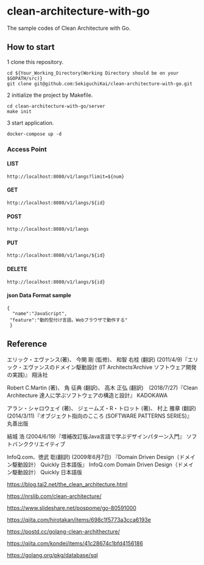 # clean-architecture-with-go

The sample codes of Clean Architecture with Go.

## How to start
1 clone this repository.

```
cd ${Your_Working_Directory(Working Directory should be on your $GOPATH/src)}
git clone git@github.com:SekiguchiKai/clean-architecture-with-go.git
```

2 initialize the project by Makefile.

```
cd clean-architecture-with-go/server
make init
```

3 start application.

```
docker-compose up -d
```

### Access Point

#### LIST
```
http://localhost:8080/v1/langs?limit=${num}
```

#### GET
```
http://localhost:8080/v1/langs/${id}
```

#### POST
```
http://localhost:8080/v1/langs
```

#### PUT
```
http://localhost:8080/v1/langs/${id}
```

#### DELETE
```
http://localhost:8080/v1/langs/${id}
```

#### json Data Format sample

```
{
  "name":"JavaScript",
 "feature":"動的型付け言語。Webブラウザで動作する"
 }
```

## Reference

エリック・エヴァンス(著)、 今関 剛 (監修)、 和智 右桂 (翻訳) (2011/4/9)『エリック・エヴァンスのドメイン駆動設計 (IT Architects’Archive ソフトウェア開発の実践)』 翔泳社

Robert C.Martin (著)、 角 征典 (翻訳)、 高木 正弘 (翻訳)　(2018/7/27)『Clean Architecture 達人に学ぶソフトウェアの構造と設計』 KADOKAWA

アラン・シャロウェイ (著)、 ジェームズ・R・トロット (著)、 村上 雅章 (翻訳) (2014/3/11)『オブジェクト指向のこころ (SOFTWARE PATTERNS SERIES)』 丸善出版

結城 浩 (2004/6/19)『増補改訂版Java言語で学ぶデザインパターン入門』 ソフトバンククリエイティブ

InfoQ.com、徳武 聡(翻訳) (2009年6月7日) 『Domain Driven Design（ドメイン駆動設計） Quickly 日本語版』 InfoQ.com Domain Driven Design（ドメイン駆動設計） Quickly 日本語版

https://blog.tai2.net/the_clean_architecture.html

https://nrslib.com/clean-architecture/

https://www.slideshare.net/pospome/go-80591000

https://qiita.com/hirotakan/items/698c1f5773a3cca6193e

https://postd.cc/golang-clean-archithecture/

https://qiita.com/kondei/items/41c28674c1bfd4156186

https://golang.org/pkg/database/sql

